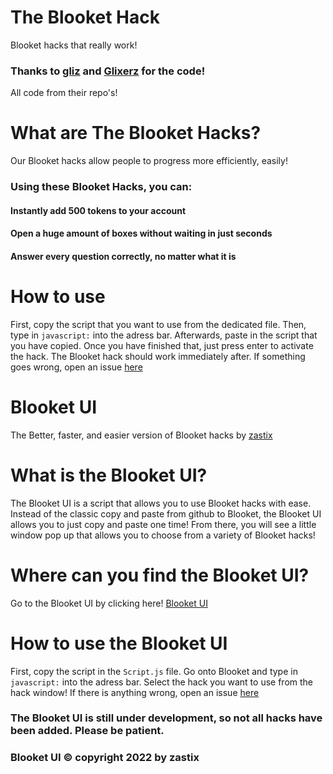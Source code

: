 # The Blooket Hack
Blooket hacks that really work!
### Thanks to [gliz](https://github.com/glixzzy) and [Glixerz](https://github.com/Glixerz) for the code!
All code from their repo's!
# What are The Blooket Hacks?
Our Blooket hacks allow people to progress more efficiently, easily!
### Using these Blooket Hacks, you can:
#### Instantly add 500 tokens to your account
#### Open a huge amount of boxes without waiting in just seconds
#### Answer every question correctly, no matter what it is
# How to use
First, copy the script that you want to use from the dedicated file.
Then, type in `javascript:` into the adress bar. 
Afterwards, paste in the script that you have copied.
Once you have finished that, just press enter to activate the hack.
The Blooket hack should work immediately after.
If something goes wrong, open an issue [here](https://github.com/Dentamon/The-Blooket-Hack-v2/issues/new)
# Blooket UI
The Better, faster, and easier version of Blooket hacks by [zastix](https://github.com/ZasticBradyn)
# What is the Blooket UI?
The Blooket UI is a script that allows you to use Blooket hacks with ease.
Instead of the classic copy and paste from github to Blooket, the Blooket UI allows you to just copy and paste one time!
From there, you will see a little window pop up that allows you to choose from a variety of Blooket hacks!
# Where can you find the Blooket UI?
Go to the Blooket UI by clicking here! [Blooket UI](https://github.com/ZasticBradyn/BlooketUI)
# How to use the Blooket UI
First, copy the script in the `Script.js` file.
Go onto Blooket and type in `javascript:` into the adress bar.
Select the hack you want to use from the hack window!
If there is anything wrong, open an issue [here](https://github.com/ZasticBradyn/BlooketUI/issues/new)
### The Blooket UI is still under development, so not all hacks have been added.  Please be patient.
### Blooket UI © copyright 2022 by zastix

